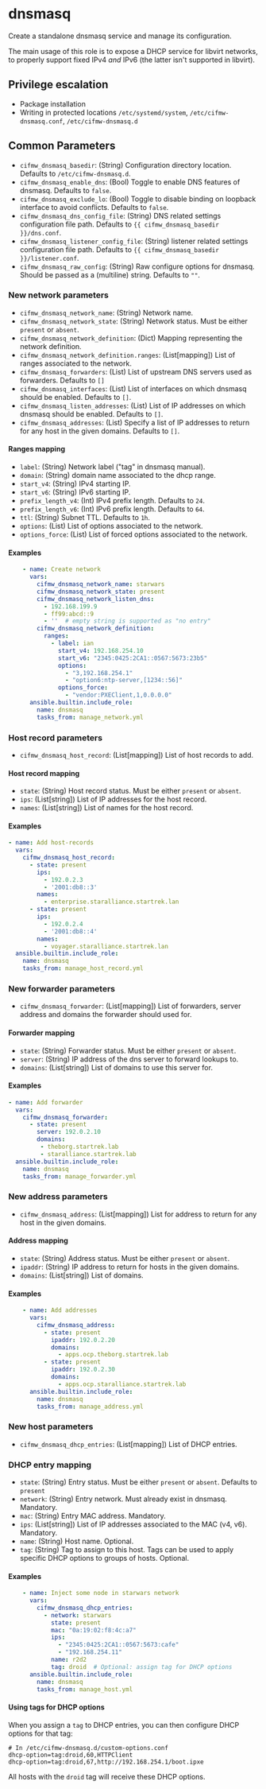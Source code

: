 # dnsmasq

Create a standalone dnsmasq service and manage its configuration.

The main usage of this role is to expose a DHCP service for libvirt
networks, to properly support fixed IPv4 *and* IPv6 (the latter isn't
supported in libvirt).

## Privilege escalation

- Package installation
- Writing in protected locations `/etc/systemd/system`, `/etc/cifmw-dnsmasq.conf`, `/etc/cifmw-dnsmasq.d`

## Common Parameters

* `cifmw_dnsmasq_basedir`: (String) Configuration directory location. Defaults to `/etc/cifmw-dnsmasq.d`.
* `cifmw_dnsmasq_enable_dns`: (Bool) Toggle to enable DNS features of dnsmasq. Defaults to `false`.
* `cifmw_dnsmasq_exclude_lo`: (Bool) Toggle to disable binding on loopback interface to avoid conflicts. Defaults to `false`.
* `cifmw_dnsmasq_dns_config_file`: (String) DNS related settings configuration file path. Defaults to `{{ cifmw_dnsmasq_basedir }}/dns.conf`.
* `cifmw_dnsmasq_listener_config_file`: (String) listener related settings configuration file path. Defaults to `{{ cifmw_dnsmasq_basedir }}/listener.conf`.
* `cifmw_dnsmasq_raw_config`: (String) Raw configure options for dnsmasq. Should be passed as a (multiline) string. Defaults to `""`.

### New network parameters

* `cifmw_dnsmasq_network_name`: (String) Network name.
* `cifmw_dnsmasq_network_state`: (String) Network status. Must be either `present` or `absent`.
* `cifmw_dnsmasq_network_definition`: (Dict) Mapping representing the network definition.
* `cifmw_dnsmasq_network_definition.ranges`: (List[mapping]) List of ranges associated to the network.
* `cifmw_dnsmasq_forwarders`: (List) List of upstream DNS servers used as forwarders. Defaults to `[]`
* `cifmw_dnsmasq_interfaces`: (List) List of interfaces on which dnsmasq should be enabled. Defaults to `[]`.
* `cifmw_dnsmasq_listen_addresses`: (List) List of IP addresses on which dnsmasq should be enabled. Defaults to `[]`.
* `cifmw_dnsmasq_addresses`: (List) Specify a list of IP addresses to return for any host in the given domains. Defaults to `[]`.

#### Ranges mapping

* `label`: (String) Network label ("tag" in dnsmasq manual).
* `domain`: (String) domain name associated to the dhcp range.
* `start_v4`: (String) IPv4 starting IP.
* `start_v6`: (String) IPv6 starting IP.
* `prefix_length_v4`: (Int) IPv4 prefix length. Defaults to `24`.
* `prefix_length_v6`: (Int) IPv6 prefix length. Defaults to `64`.
* `ttl`: (String) Subnet TTL. Defaults to `1h`.
* `options`: (List) List of options associated to the network.
* `options_force`: (List) List of forced options associated to the network.

#### Examples

```YAML
    - name: Create network
      vars:
        cifmw_dnsmasq_network_name: starwars
        cifmw_dnsmasq_network_state: present
        cifmw_dnsmasq_network_listen_dns:
          - 192.168.199.9
          - ff99:abcd::9
          - ''  # empty string is supported as "no entry"
        cifmw_dnsmasq_network_definition:
          ranges:
            - label: ian
              start_v4: 192.168.254.10
              start_v6: "2345:0425:2CA1::0567:5673:23b5"
              options:
                - "3,192.168.254.1"
                - "option6:ntp-server,[1234::56]"
              options_force:
                - "vendor:PXEClient,1,0.0.0.0"
      ansible.builtin.include_role:
        name: dnsmasq
        tasks_from: manage_network.yml
```

### Host record parameters

* `cifmw_dnsmasq_host_record`: (List[mapping]) List of host records to add.

#### Host record mapping

* `state`: (String) Host record status. Must be either `present` or `absent`.
* `ips`: (List[string]) List of IP addresses for the host record.
* `names`: (List[string]) List of names for the host record.

#### Examples

```yaml
- name: Add host-records
  vars:
    cifmw_dnsmasq_host_record:
      - state: present
        ips:
          - 192.0.2.3
          - '2001:db8::3'
        names:
          - enterprise.staralliance.startrek.lan
      - state: present
        ips:
          - 192.0.2.4
          - '2001:db8::4'
        names:
          - voyager.staralliance.startrek.lan
  ansible.builtin.include_role:
    name: dnsmasq
    tasks_from: manage_host_record.yml
```

### New forwarder parameters

* `cifmw_dnsmasq_forwarder`: (List[mapping]) List of forwarders, server address and domains the forwarder should used for.

#### Forwarder mapping

* `state`: (String) Forwarder status. Must be either `present` or `absent`.
* `server`: (String) IP address of the dns server to forward lookups to.
* `domains`: (List[string]) List of domains to use this server for.

#### Examples

```yaml
- name: Add forwarder
  vars:
    cifmw_dnsmasq_forwarder:
      - state: present
        server: 192.0.2.10
        domains:
         - theborg.startrek.lab
         - staralliance.startrek.lab
  ansible.builtin.include_role:
    name: dnsmasq
    tasks_from: manage_forwarder.yml
```

### New address parameters

* `cifmw_dnsmasq_address`: (List[mapping]) List for address to return for any host in the given domains.

#### Address mapping

* `state`: (String) Address status. Must be either `present` or `absent`.
* `ipaddr`: (String) IP address to return for hosts in the given domains.
* `domains`: (List[string]) List of domains.

#### Examples

```yaml
    - name: Add addresses
      vars:
        cifmw_dnsmasq_address:
          - state: present
            ipaddr: 192.0.2.20
            domains:
              - apps.ocp.theborg.startrek.lab
          - state: present
            ipaddr: 192.0.2.30
            domains:
              - apps.ocp.staralliance.startrek.lab
      ansible.builtin.include_role:
        name: dnsmasq
        tasks_from: manage_address.yml
```

### New host parameters

* `cifmw_dnsmasq_dhcp_entries`: (List[mapping]) List of DHCP entries.

### DHCP entry mapping

* `state`: (String) Entry status. Must be either `present` or `absent`. Defaults to `present`
* `network`: (String) Entry network. Must already exist in dnsmasq. Mandatory.
* `mac`: (String) Entry MAC address. Mandatory.
* `ips`: (List[string]) List of IP addresses associated to the MAC (v4, v6). Mandatory.
* `name`: (String) Host name. Optional.
* `tag`: (String) Tag to assign to this host. Tags can be used to apply specific DHCP options to groups of hosts. Optional.

#### Examples

```yaml
    - name: Inject some node in starwars network
      vars:
        cifmw_dnsmasq_dhcp_entries:
          - network: starwars
            state: present
            mac: "0a:19:02:f8:4c:a7"
            ips:
              - "2345:0425:2CA1::0567:5673:cafe"
              - "192.168.254.11"
            name: r2d2
            tag: droid  # Optional: assign tag for DHCP options
      ansible.builtin.include_role:
        name: dnsmasq
        tasks_from: manage_host.yml
```

#### Using tags for DHCP options

When you assign a `tag` to DHCP entries, you can then configure DHCP options for that tag:

```
# In /etc/cifmw-dnsmasq.d/custom-options.conf
dhcp-option=tag:droid,60,HTTPClient
dhcp-option=tag:droid,67,http://192.168.254.1/boot.ipxe
```

All hosts with the `droid` tag will receive these DHCP options.
